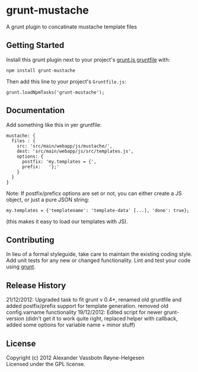 # grunt-mustache

A grunt plugin to concatinate mustache template files

## Getting Started
Install this grunt plugin next to your project's [grunt.js gruntfile][getting_started] with: 

`npm install grunt-mustache`

Then add this line to your project's `Gruntfile.js`:

`grunt.loadNpmTasks('grunt-mustache');`

[grunt]: https://github.com/cowboy/grunt
[getting_started]: https://github.com/cowboy/grunt/blob/master/docs/getting_started.md

## Documentation
Add something like this in yer gruntfile:

	mustache: {
	  files : {
	    src: 'src/main/webapp/js/mustache/',
	    dest: 'src/main/webapp/js/src/templates.js',
	    options: {
	      postfix: 'my.templates = {',
	      prefix: 	'};'
	    }
	  }
	}


Note: If postfix/preficx options are set or not, you can either create a JS object, or just a pure JSON string:

	my.templates = {'templatename': 'template-data' [...], 'done': true};

(this makes it easy to load our templates with JS).

## Contributing
In lieu of a formal styleguide, take care to maintain the existing coding style. Add unit tests for any new or changed functionality. Lint and test your code using [grunt][grunt].

## Release History
21/12/2012: Upgraded task to fit grunt v 0.4*, renamed old gruntfile and added postfix/prefix support for template generation. removed old config.varname functionality
19/12/2012: Edited script for newer grunt-version (didn't get it to work quite right, replaced helper with callback, added some options for variable name + minor stuff)


## License
Copyright (c) 2012 Alexander Vassbotn Røyne-Helgesen  
Licensed under the GPL license.
